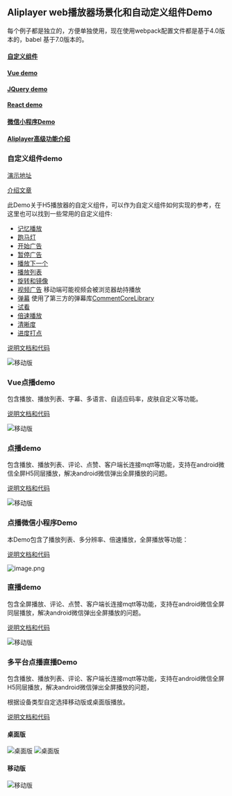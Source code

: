 ## Aliplayer web播放器场景化和自动定义组件Demo

每个例子都是独立的，方便单独使用，现在使用webpack配置文件都是基于4.0版本的，babel 基于7.0版本的。

#### [自定义组件](https://github.com/aliyunvideo/AliyunPlayer_Web/tree/master/customComponents)
#### [Vue demo](https://github.com/aliyunvideo/AliyunPlayer_Web/tree/master/H5VodVueDemo)
#### [JQuery demo](https://github.com/aliyunvideo/AliyunPlayer_Web/tree/master/h5VodDemo)
#### [React demo](https://github.com/aliyunvideo/AliyunPlayer_Web/tree/master/multiPlatformLiveDemo/src/mobile)
#### [微信小程序Demo](https://github.com/aliyunvideo/AliyunPlayer_Web/tree/master/vod-mini-program)
#### [Aliplayer高级功能介绍](https://yq.aliyun.com/album/240)


### 自定义组件demo

[演示地址](https://player.alicdn.com/aliplayer/presentation/index.html)

[介绍文章](https://yq.aliyun.com/articles/626454)

此Demo关于H5播放器的自定义组件，可以作为自定义组件如何实现的参考，在这里也可以找到一些常用的自定义组件:

- [记忆播放](https://github.com/aliyunvideo/AliyunPlayer_Web/tree/master/customComponents/src/components/MemoryPlayComponent)
- [跑马灯](https://github.com/aliyunvideo/AliyunPlayer_Web/tree/master/customComponents/src/components/BulletScreenComponent)
- [开始广告](https://github.com/aliyunvideo/AliyunPlayer_Web/tree/master/customComponents/src/components/StartADComponent)
- [暂停广告](https://github.com/aliyunvideo/AliyunPlayer_Web/tree/master/customComponents/src/components/PauseADComponent)
- [播放下一个](https://github.com/aliyunvideo/AliyunPlayer_Web/tree/master/customComponents/src/components/playerNextComponent)
- [播放列表](https://github.com/aliyunvideo/AliyunPlayer_Web/tree/master/customComponents/src/components/PlaylistComponent)
- [旋转和镜像](https://github.com/aliyunvideo/AliyunPlayer_Web/tree/master/customComponents/src/components/RotateMirrorComponent)
- [视频广告](https://github.com/aliyunvideo/AliyunPlayer_Web/tree/master/customComponents/src/components/VideoADComponent) 移动端可能视频会被浏览器劫持播放
- [弹幕](https://github.com/aliyunvideo/AliyunPlayer_Web/tree/master/customComponents/src/components/AliplayerDanmuComponent) 使用了第三方的弹幕库[CommentCoreLibrary](https://github.com/jabbany/CommentCoreLibrary/)
- [试看](https://github.com/aliyunvideo/AliyunPlayer_Web/tree/master/customComponents/src/components/PreviewVodComponent)
- [倍速播放](https://github.com/aliyunvideo/AliyunPlayer_Web/tree/master/customComponents/src/components/RateComponent)
- [清晰度](https://github.com/aliyunvideo/AliyunPlayer_Web/tree/master/customComponents/src/components/QualityComponent)
- [进度打点](https://github.com/aliyunvideo/AliyunPlayer_Web/tree/master/customComponents/src/components/ProgressComponent)


[说明文档和代码](https://github.com/aliyunvideo/AliyunPlayer_Web/tree/master/customComponents)

![移动版](https://player.alicdn.com/aliplayer/img/ad1.png) 

### Vue点播demo

包含播放、播放列表、字幕、多语言、自适应码率，皮肤自定义等功能。

[说明文档和代码](https://github.com/aliyunvideo/AliyunPlayer_Web/tree/master/H5VodVueDemo)

![移动版](https://player.alicdn.com/aliplayer/img/h5vuedemo.png) 

### 点播demo

包含播放、播放列表、评论、点赞、客户端长连接mqtt等功能，支持在android微信全屏H5同层播放，解决android微信弹出全屏播放的问题。

[说明文档和代码](https://github.com/aliyunvideo/AliyunPlayer_Web/tree/master/h5VodDemo)

![移动版](https://player.alicdn.com/aliplayer/img/h5demosmall.png) 

### 点播微信小程序Demo

本Demo包含了播放列表、多分辨率、倍速播放，全屏播放等功能：

[说明文档和代码](https://github.com/aliyunvideo/AliyunPlayer_Web/tree/master/vod-mini-program)

![image.png](https://player.alicdn.com/resource/mini/mini11.png)

### 直播demo

包含全屏播放、评论、点赞、客户端长连接mqtt等功能，支持在android微信全屏同层播放，解决android微信弹出全屏播放的问题。

[说明文档和代码](https://github.com/aliyunvideo/AliyunPlayer_Web/tree/master/h5LiveDemo)

![移动版](https://player.alicdn.com/aliplayer/img/h5livedemo.png) 

### 多平台点播直播Demo

包含播放、播放列表、评论、客户端长连接mqtt等功能，支持在android微信全屏H5同层播放，解决android微信弹出全屏播放的问题， 

根据设备类型自定选择移动版或桌面版播放。

[说明文档和代码](https://github.com/aliyunvideo/AliyunPlayer_Web/tree/master/multiPlatformLiveDemo)

#### 桌面版

![桌面版](https://player.alicdn.com/aliplayer/img/pclive11.png) ![桌面版](https://player.alicdn.com/aliplayer/img/pclive21.png)

#### 移动版

![移动版](https://player.alicdn.com/aliplayer/img/reacth5live1.png) 

